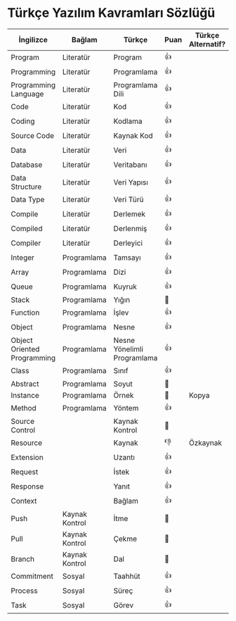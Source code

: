 # Türkçe Yazılım Kavramları Sözlüğü

|          İngilizce          |     Bağlam     |           Türkçe            | Puan | Türkçe Alternatif? |
| --------------------------- | -------------- | --------------------------- | ---- | ------------------ |
| Program                     | Literatür      | Program                     | 👍    |                    |
| Programming                 | Literatür      | Programlama                 | 👍    |                    |
| Programming Language        | Literatür      | Programlama Dili            | 👍    |                    |
| Code                        | Literatür      | Kod                         | 👍    |                    |
| Coding                      | Literatür      | Kodlama                     | 👍    |                    |
| Source Code                 | Literatür      | Kaynak Kod                  | 👍    |                    |
| Data                        | Literatür      | Veri                        | 👍    |                    |
| Database                    | Literatür      | Veritabanı                  | 👍    |                    |
| Data Structure              | Literatür      | Veri Yapısı                 | 👍    |                    |
| Data Type                   | Literatür      | Veri Türü                   | 👍    |                    |
| Compile                     | Literatür      | Derlemek                    | 👍    |                    |
| Compiled                    | Literatür      | Derlenmiş                   | 👍    |                    |
| Compiler                    | Literatür      | Derleyici                   | 👍    |                    |
| Integer                     | Programlama    | Tamsayı                     | 👍    |                    |
| Array                       | Programlama    | Dizi                        | 👍    |                    |
| Queue                       | Programlama    | Kuyruk                      | 👍    |                    |
| Stack                       | Programlama    | Yığın                       | 🤔    |                    |
| Function                    | Programlama    | İşlev                       | 👍    |                    |
| Object                      | Programlama    | Nesne                       | 👍    |                    |
| Object Oriented Programming | Programlama    | Nesne Yönelimli Programlama | 👍    |                    |
| Class                       | Programlama    | Sınıf                       | 👍    |                    |
| Abstract                    | Programlama    | Soyut                       | 🤔    |                    |
| Instance                    | Programlama    | Örnek                       | 🤔    | Kopya              |
| Method                      | Programlama    | Yöntem                      | 👍    |                    |
| Source Control              |                | Kaynak Kontrol              | 🤔    |                    |
| Resource                    |                | Kaynak                      | 👎    | Özkaynak           |
| Extension                   |                | Uzantı                      | 👍    |                    |
| Request                     |                | İstek                       | 👍    |                    |
| Response                    |                | Yanıt                       | 👍    |                    |
| Context                     |                | Bağlam                      | 👍    |                    |
| Push                        | Kaynak Kontrol | İtme                        | 🤔    |                    |
| Pull                        | Kaynak Kontrol | Çekme                       | 🤔    |                    |
| Branch                      | Kaynak Kontrol | Dal                         | 🤔    |                    |
| Commitment                  | Sosyal         | Taahhüt                     | 👍    |                    |
| Process                     | Sosyal         | Süreç                       | 👍    |                    |
| Task                        | Sosyal         | Görev                       | 👍    |                    |
